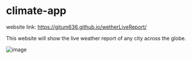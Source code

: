 # climate-app
website link: https://gitum636.github.io/wetherLiveReport/


This website will show the live weather report of any city across the globe.

![image](https://user-images.githubusercontent.com/104554456/188942212-07cbb1eb-3620-4278-b50c-5c04b4825264.png)




